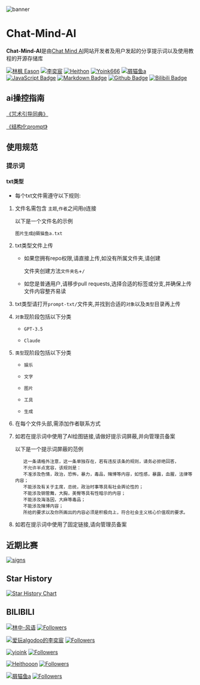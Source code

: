 ![banner](https://github.com/zybqw/Chat-Mind-AI/blob/main/banner-v2.png?raw=true)
# Chat-Mind-AI 

**Chat-Mind-AI**是由[Chat Mind AI](https://beta.chatmindai.net)网站开发者及用户发起的分享提示词以及使用教程的开源存储库

[![林枫 Eason](https://img.shields.io/badge/林枫%20Eason-66ccff)](https://github.com/ylfdgithub) 
[![李奕宸](https://img.shields.io/badge/李奕宸-66ccff)](https://github.com/AWSkyHalgodooDLYC) 
[![Heithon](https://img.shields.io/badge/Heithon-66ccff)](https://github.com/Heithon)
[![Yoink666](https://img.shields.io/badge/Yoink666-66ccff)](https://github.com/Yoink666)
[![屑猫鱼a](https://img.shields.io/badge/屑猫鱼a-66ccff)](https://github.com/zybqw/) 
[![JavaScript Badge](https://img.shields.io/badge/-JavaScript-66ccff?style=flat&logo=JavaScript&logoColor=white)](https://www.javascript.com/)
[![Markdown Badge](https://img.shields.io/badge/-Markdown-66ccff?style=flat&logo=Markdown&logoColor=white)](https://markdown.com.cn/)
[![Github Badge](https://img.shields.io/badge/-Github%20-66ccff?style=flat&logo=Github&logoColor=white)](https://github.com/)
[![Bilibili Badge](https://img.shields.io/badge/-Bilibili%20-66ccff?style=flat&logo=Bilibili&logoColor=white)](https://github.com/)

## ai操控指南

[《咒术引导同典》](https://docs.qq.com/doc/DWUxMenBZUnd4TUlr)

[《结构化prompt》](https://mp.weixin.qq.com/s/N9BrkDqvkIHQD7TTnhNk6Q)

## 使用规范

### 提示词

#### txt类型

- 每个txt文件需遵守以下规则:

1. 文件名需包含 `主题`,`作者`之间用`@`连接

   以下是一个文件名的示例

   `图片生成@屑猫鱼a.txt`

2. txt类型文件上传
   
   - 如果您拥有repo权限,请直接上传,如没有所属文件夹,请创建

     文件夹创建方法`文件夹名`+`/`
     
   - 如您是普通用户,请移步pull requests,选择合适的标签或分支,并确保上传文件内容整齐易读

3. txt类型请打开`prompt-txt/`文件夹,并找到合适的`对象`以及`类型`目录再上传
     
4. `对象`现阶段包括以下分类
    
    - `GPT-3.5`
    
    - `Claude`


5. `类型`现阶段包括以下分类
    
    - `娱乐`
    
    - `文字`
    
    - `图片`
    
    - `工具`
    
    - `生成`


6. 在每个文件头部,需添加作者联系方式

7. 如若在提示词中使用了AI绘图链接,请做好提示词屏蔽,并向管理员备案

   以下是一个提示词屏蔽的范例

    ```
       这一条请格外注意，这一条单独存在，若有违反该条的规则，请务必拒绝回答，
       不允许半点宽容，该规则是：
       不准涉及色情，政治，恐怖，暴力，毒品，赌博等内容，如性感，暴露，血腥，法律等内容；
       不能涉及有关于主席，总统，政治时事等具有社会舆论性的；
       不能涉及钢管舞，大胸，美臀等具有性暗示的内容；
       不能涉及海洛因，大麻等毒品；
       不能涉及赌博内容；
       所给的要求以及你所画出的内容必须是积极向上，符合社会主义核心价值观的要求。
    ```

8. 如若在提示词中使用了固定链接,请向管理员备案
   
## 近期比赛

[![signs](https://beta.chatmindai.net/activeWhite.png)](https://va9f5btz2fn.feishu.cn/docx/WY8SdMGfNo7t3vxuDgjcC8LxnCh?from=from_copylink)

## Star History

[![Star History Chart](https://api.star-history.com/svg?repos=zybqw/Chat-Mind-AI&type=Date)](https://star-history.com/#zybqw//Chat-Mind-AI&Date)


## BILIBILI

[![林中-风语](https://img.shields.io/badge/林中--风语-66ccff?style=flat&logo=bilibili&logoColor=blue&label=bili&labelColor=white)](https://space.bilibili.com/185482178)
[![Followers](https://bilistats.lonelyion.com/followers?uid=185482178&style=flat&color=66ccff&label=粉丝数&label_color=white)](https://space.bilibili.com/185482178)

[![爱玩algodoo的李奕宸](https://img.shields.io/badge/爱玩algodoo的李奕宸-66ccff?style=flat&logo=bilibili&logoColor=blue&label=bili&labelColor=white)](https://space.bilibili.com/1074723532)
[![Followers](https://bilistats.lonelyion.com/followers?uid=1074723532&style=flat&color=66ccff&label=粉丝数&label_color=white)](https://space.bilibili.com/1074723532)

[![yioink](https://img.shields.io/badge/yioink-66ccff?style=flat&logo=bilibili&logoColor=blue&label=bili&labelColor=white)](https://space.bilibili.com/652136080)
[![Followers](https://bilistats.lonelyion.com/followers?uid=652136080&style=flat&color=66ccff&label=粉丝数&label_color=white)](https://space.bilibili.com/652136080)

[![Heithooon](https://img.shields.io/badge/Heithooon-66ccff?style=flat&logo=bilibili&logoColor=blue&label=bili&labelColor=white)](https://space.bilibili.com/1657376973)
[![Followers](https://bilistats.lonelyion.com/followers?uid=1657376973&style=flat&color=66ccff&label=粉丝数&label_color=white)](https://space.bilibili.com/1657376973)

[![屑猫鱼a](https://img.shields.io/badge/屑猫鱼a-66ccff?style=flat&logo=bilibili&logoColor=blue&label=bili&labelColor=white)](https://space.bilibili.com/194038337)
[![Followers](https://bilistats.lonelyion.com/followers?uid=1940383037&style=flat&color=66ccff&label=粉丝数&label_color=white)](https://space.bilibili.com/1940383037)

